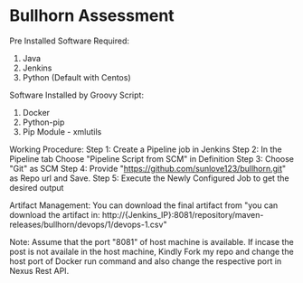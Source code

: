 # Bullhorn Assessment

Pre Installed Software Required:
1. Java
2. Jenkins
3. Python (Default with Centos)

Software Installed by Groovy Script:
1. Docker
2. Python-pip
3. Pip Module - xmlutils

Working Procedure: 
Step 1: Create a Pipeline job in Jenkins
Step 2: In the Pipeline tab Choose "Pipeline Script from SCM" in Definition
Step 3: Choose "Git" as SCM
Step 4: Provide "https://github.com/sunlove123/bullhorn.git" as Repo url and Save.
Step 5: Execute the Newly Configured Job to get the desired output

Artifact Management:
You can download the final artifact from "you can download the artifact in: http://{Jenkins_IP}:8081/repository/maven-releases/bullhorn/devops/1/devops-1.csv"

Note:
Assume that the port "8081" of host machine is available. If incase the post is not availale in the host machine, Kindly Fork my repo and change the host port of Docker run command and  also change the respective port in Nexus Rest API.

